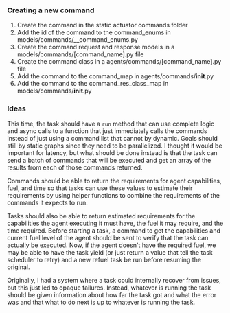 ### Creating a new command
1. Create the command in the static actuator commands folder
2. Add the id of the command to the command_enums in models/commands/__command_enums.py
3. Create the command request and response models in a models/commands/[command_name].py file
4. Create the command class in a agents/commands/[command_name].py file
5. Add the command to the command_map in agents/commands/__init__.py
6. Add the command to the command_res_class_map in models/commands/__init__.py

### Ideas
This time, the task should have a `run` method that can use complete logic and async calls to a function that just immediately calls the commands instead of just using a command list that cannot by dynamic. Goals should still by static graphs since they need to be parallelized. I thought it would be important for latency, but what should be done instead is that the task can send a batch of commands that will be executed and get an array of the results from each of those commands returned.

Commands should be able to return the requirements for agent capabilities, fuel, and time so that tasks can use these values to estimate their requirements by using helper functions to combine the requirements of the commands it expects to run.

Tasks should also be able to return estimated requirements for the capabilities the agent executing it must have, the fuel it may require, and the time required. Before starting a task, a command to get the capabilities and current fuel level of the agent should be sent to verify that the task can actually be executed. Now, if the agent doesn't have the required fuel, we may be able to have the task yield (or just return a value that tell the task scheduler to retry) and a new refuel task be run before resuming the original.

Originally, I had a system where a task could internally recover from issues, but this just led to opaque failures. Instead, whatever is running the task should be given information about how far the task got and what the error was and that what to do next is up to whatever is running the task.